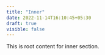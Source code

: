 ```yaml
---
title: "Inner"
date: 2022-11-14T16:10:45+05:30
draft: true
visible: false
---
```


This is root content for inner section.